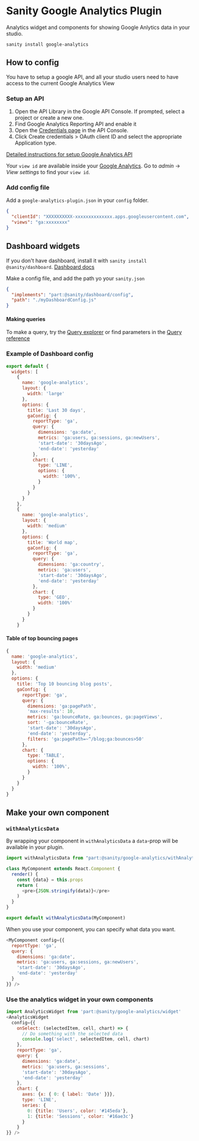 # Sanity Google Analytics Plugin

Analytics widget and components for showing Google Anlytics data in your studio.

```
sanity install google-analytics
```

## How to config

You have to setup a google API, and all your studio users need to have access to the current Google Analytics View

### Setup an API

1. Open the API Library in the Google API Console. If prompted, select a project or create a new one.
2. Find Google Analytics Reporting API and enable it
3. Open the [Credentials page](https://console.developers.google.com/apis/credentials) in the API Console.
4. Click Create credentials > OAuth client ID and select the appropriate Application type.

[Detailed instructions for setup Google Analytics API](https://github.com/google/google-api-javascript-client/blob/master/docs/start.md#setup)

Your `view id` are available inside your [Google Analytics](https://analytics.google.com/).
Go to *admin* → *View settings* to find your `view id`.

### Add config file
Add a `google-analytics-plugin.json` in your `config` folder.

```json
{
  "clientId": "XXXXXXXXXX-xxxxxxxxxxxxxx.apps.googleusercontent.com",
  "views": "ga:xxxxxxxx"
}
```

## Dashboard widgets

If you don't have dashboard, install it with `sanity install @sanity/dashboard`. 
[Dashboard docs](https://www.sanity.io/docs/dashboard)

Make a config file, and add the path yo your `sanity.json`
```json
{
  "implements": "part:@sanity/dashboard/config",
  "path": "./myDashboardConfig.js"
}
```

#### Making queries
To make a query, try the [Query explorer](https://ga-dev-tools.appspot.com/query-explorer/) or find parameters in the [Query reference](https://developers.google.com/analytics/devguides/reporting/core/v3/reference#q_summary)

### Example of Dashboard config

```javascript
export default {
  widgets: [
    {
      name: 'google-analytics',
      layout: {
        width: 'large'
      },
      options: {
        title: 'Last 30 days',
        gaConfig: {
          reportType: 'ga',
          query: {
            dimensions: 'ga:date',
            metrics: 'ga:users, ga:sessions, ga:newUsers',
            'start-date': '30daysAgo',
            'end-date': 'yesterday'
          },
          chart: {
            type: 'LINE',
            options: {
              width: '100%',
            }
          }
        }
      }
    },
    {
      name: 'google-analytics',
      layout: {
        width: 'medium'
      },
      options: {
        title: 'World map',
        gaConfig: {
          reportType: 'ga',
          query: {
            dimensions: 'ga:country',
            metrics: 'ga:users',
            'start-date': '30daysAgo',
            'end-date': 'yesterday'
          },
          chart: {
            type: 'GEO',
            width: '100%'
          }
        }
      }
    }
```

#### Table of top bouncing pages
```javascript
{
  name: 'google-analytics',
  layout: {
    width: 'medium'
  },
  options: {
    title: 'Top 10 bouncing blog posts',
    gaConfig: {
      reportType: 'ga',
      query: {
        dimensions: 'ga:pagePath',
        'max-results': 10,
        metrics: 'ga:bounceRate, ga:bounces, ga:pageViews',
        sort: '-ga:bounceRate',
        'start-date': '30daysAgo',
        'end-date': 'yesterday',
        filters: 'ga:pagePath=~^/blog;ga:bounces>50'
      },
      chart: {
        type: 'TABLE',
        options: {
          width: '100%',
        }
      }
    }
  }
}
```

## Make your own component

### `withAnalyticsData`

By wrapping your component in `withAnalyticsData` a `data`-prop will be available in your plugin.

```javascript
import withAnalyticsData from "part:@sanity/google-analytics/withAnalyticsData"

class MyComponent extends React.Component {
  render() {
    const {data} = this.props
    return (
      <pre>{JSON.stringify(data)}</pre>
    )
  }
}

export default withAnalyticsData(MyComponent)
```

When you use your component, you can specify what data you want.
```javascript
<MyComponent config={{
  reportType: 'ga',
  query: {
    dimensions: 'ga:date',
    metrics: 'ga:users, ga:sessions, ga:newUsers',
    'start-date': '30daysAgo',
    'end-date': 'yesterday'
  }
}} />
```

### Use the analytics widget in your own components
```javascript
import AnalyticsWidget from 'part:@sanity/google-analytics/widget'
<AnalyticsWidget
  config={{
    onSelect: (selectedItem, cell, chart) => {
      // Do something with the selected data
      console.log('select', selectedItem, cell, chart)
    },
    reportType: 'ga',
    query: {
      dimensions: 'ga:date',
      metrics: 'ga:users, ga:sessions',
      'start-date': '30daysAgo',
      'end-date': 'yesterday'
    },
    chart: {
      axes: {x: { 0: { label: 'Date' }}},
      type: 'LINE',
      series: {
        0: {title: 'Users', color: '#145eda'},
        1: {title: 'Sessions', color: '#16ae3c'}
      }
    }
}} />
```